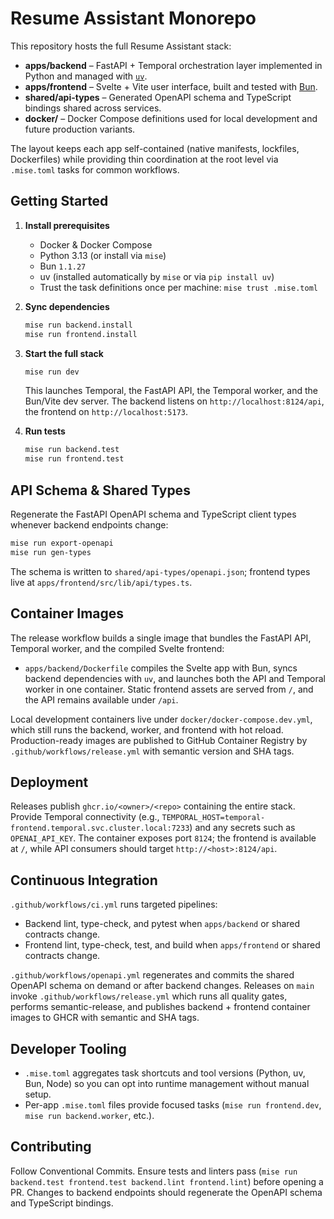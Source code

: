 # Resume Assistant Monorepo

This repository hosts the full Resume Assistant stack:

- **apps/backend** – FastAPI + Temporal orchestration layer implemented in Python and managed with [`uv`](https://github.com/astral-sh/uv).
- **apps/frontend** – Svelte + Vite user interface, built and tested with [Bun](https://bun.sh/).
- **shared/api-types** – Generated OpenAPI schema and TypeScript bindings shared across services.
- **docker/** – Docker Compose definitions used for local development and future production variants.

The layout keeps each app self-contained (native manifests, lockfiles, Dockerfiles) while providing thin coordination at the root
level via `.mise.toml` tasks for common workflows.

## Getting Started

1. **Install prerequisites**
   - Docker & Docker Compose
   - Python 3.13 (or install via `mise`)
   - Bun `1.1.27`
   - uv (installed automatically by `mise` or via `pip install uv`)
   - Trust the task definitions once per machine: `mise trust .mise.toml`

2. **Sync dependencies**
   ```bash
   mise run backend.install
   mise run frontend.install
   ```

3. **Start the full stack**
   ```bash
   mise run dev
   ```
   This launches Temporal, the FastAPI API, the Temporal worker, and the Bun/Vite dev server. The backend listens on
   `http://localhost:8124/api`, the frontend on `http://localhost:5173`.

4. **Run tests**
   ```bash
   mise run backend.test
   mise run frontend.test
   ```

## API Schema & Shared Types

Regenerate the FastAPI OpenAPI schema and TypeScript client types whenever backend endpoints change:

```bash
mise run export-openapi
mise run gen-types
```

The schema is written to `shared/api-types/openapi.json`; frontend types live at `apps/frontend/src/lib/api/types.ts`.

## Container Images

The release workflow builds a single image that bundles the FastAPI API, Temporal worker, and the compiled Svelte frontend:

- `apps/backend/Dockerfile` compiles the Svelte app with Bun, syncs backend dependencies with `uv`, and launches both the API and
  Temporal worker in one container. Static frontend assets are served from `/`, and the API remains available under `/api`.

Local development containers live under `docker/docker-compose.dev.yml`, which still runs the backend, worker, and frontend with
hot reload. Production-ready images are published to GitHub Container Registry by `.github/workflows/release.yml` with semantic
version and SHA tags.

## Deployment

Releases publish `ghcr.io/<owner>/<repo>` containing the entire stack. Provide Temporal connectivity (e.g.,
`TEMPORAL_HOST=temporal-frontend.temporal.svc.cluster.local:7233`) and any secrets such as `OPENAI_API_KEY`. The container exposes
port `8124`; the frontend is available at `/`, while API consumers should target `http://<host>:8124/api`.

## Continuous Integration

`.github/workflows/ci.yml` runs targeted pipelines:

- Backend lint, type-check, and pytest when `apps/backend` or shared contracts change.
- Frontend lint, type-check, test, and build when `apps/frontend` or shared contracts change.

`.github/workflows/openapi.yml` regenerates and commits the shared OpenAPI schema on demand or after backend changes. Releases on
`main` invoke `.github/workflows/release.yml` which runs all quality gates, performs semantic-release, and publishes backend +
frontend container images to GHCR with semantic and SHA tags.

## Developer Tooling

- `.mise.toml` aggregates task shortcuts and tool versions (Python, uv, Bun, Node) so you can opt into runtime management without
  manual setup.
- Per-app `.mise.toml` files provide focused tasks (`mise run frontend.dev`, `mise run backend.worker`, etc.).

## Contributing

Follow Conventional Commits. Ensure tests and linters pass (`mise run backend.test frontend.test backend.lint frontend.lint`) before
opening a PR. Changes to backend endpoints should regenerate the OpenAPI schema and TypeScript bindings.
